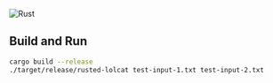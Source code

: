 ![Rust](https://github.com/devmode-io/rusted-lolcat/workflows/Build/badge.svg)

## Build and Run

```bash
cargo build --release
./target/release/rusted-lolcat test-input-1.txt test-input-2.txt
```
